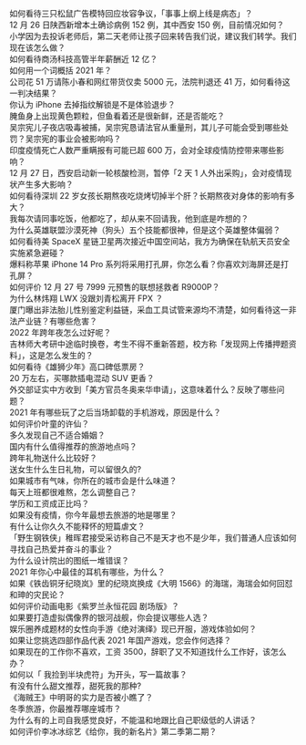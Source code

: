 如何看待三只松鼠广告模特回应妆容争议，「事事上纲上线是病态」？  
12 月 26 日陕西新增本土确诊病例 152 例，其中西安 150 例，目前情况如何？  
小学因为去投诉老师后，第二天老师让孩子回来转告我们说，建议我们转学。我们现在该怎么做？  
如何看待商汤科技高管半年薪酬近 12 亿？  
如何用一个词概括 2021 年？  
公司花 51 万请陈小春和网红带货仅卖 5000 元，法院判退还 41 万，如何看待这一判决结果？  
你认为 iPhone 去掉指纹解锁是不是体验退步？  
腌鱼身上出现黄色颗粒，但鱼看着还是很新鲜，还是否能吃？  
吴宗宪儿子夜店吸毒被捕，吴宗宪恳请法官从重量刑，其儿子可能会受到哪些处罚？吴宗宪的事业会被影响吗？  
印度疫情死亡人数严重瞒报有可能已超  600 万，会对全球疫情防控带来哪些影响？  
12 月 27 日，西安启动新一轮核酸检测，暂停「2 天 1 人外出采购」，会对疫情现状产生多大影响？  
如何看待深圳 22 岁女孩长期熬夜吃烧烤切掉半个肝？长期熬夜对身体的影响有多大？  
我每次请同事吃饭，他都吃了，却从来不回请我，他到底是咋想的？  
为什么英雄联盟沙漠死神（狗头）五个技能都很神，但是这个英雄整体偏弱？  
如何看待美 SpaceX 星链卫星两次接近中国空间站，我方为确保在轨航天员安全实施紧急避碰？  
爆料称苹果 iPhone 14 Pro 系列将采用打孔屏，你怎么看？你喜欢刘海屏还是打孔屏？  
如何评价 12 月 27 号 7999 元预售的联想拯救者 R9000P？  
为什么林炜翔 LWX 没跟刘青松离开 FPX ？  
厦门曝出非法胎儿性别鉴定利益链，采血工具试管来源均不清楚，如何看待这一非法产业链？有哪些危害？  
2022 年跨年夜怎么过好呢？  
吉林师大考研中途临时换卷，考生不得不重新答题，校方称「发现网上传播押题资料」，这是怎么发生的？  
如何看待《雄狮少年》高口碑低票房？  
20 万左右，买哪款插电混动 SUV 更香？  
外交部证实中方收到「美方官员冬奥来华申请」，这意味着什么？反映了哪些问题？  
2021 年有哪些玩了之后当场卸载的手机游戏，原因是什么？  
如何评价叶童的许仙？  
多久发现自己不适合婚姻？  
国内有什么值得推荐的旅游地点吗？  
跨年礼物送什么比较好？  
送女生什么生日礼物，可以留很久的?  
如果城市有气味，你所在的城市会是什么味道？  
每天上班都很难熬，怎么调整自己？  
学历和工资成正比吗？  
如果没有疫情，你今年最想去旅游的地是哪里？  
有什么让你久久不能释怀的短篇虐文？  
「野生钢铁侠」稚晖君接受采访称自己不是天才也不是少年，我们普通人应该如何寻找自己热爱并奋斗的事业？  
为什么设计院出的图纸一堆错误？  
2021 年你心中最佳的耳机有哪些，为什么？  
如果《铁齿铜牙纪晓岚》里的纪晓岚换成《大明 1566》的海瑞，海瑞会如何回怼和珅的灾民论？  
如何评价动画电影《紫罗兰永恒花园 剧场版》？  
如果要打造虚拟偶像界的银河战舰，你会提议哪些人选？  
娱乐圈养成题材的女性向手游《绝对演绎》现已开服，游戏体验如何？  
如果让您挑选四部作品代表 2021 年国产游戏，您会作何选择？  
如果现在的工作你不喜欢，工资 3500，辞职了又不知道找什么工作好，该怎么办？  
如何以「 我捡到半块虎符」为开头，写一篇故事？  
有没有什么甜文推荐，甜死我的那种?  
《海贼王》中明哥的实力是否被小瞧了？  
冬季旅游，你最推荐哪座城市？  
为什么有的上司自我感觉良好，不能温和地跟比自己职级低的人讲话？  
如何评价李冰冰综艺《给你，我的新名片》第二季第二期？  
